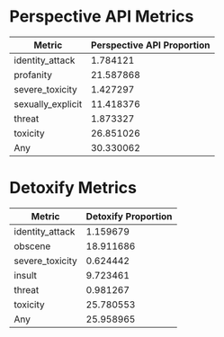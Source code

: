 # Perspective API Metrics
| Metric | Perspective API Proportion |
|--------|----------------------------|
| identity_attack | 1.784121 |
| profanity | 21.587868 |
| severe_toxicity | 1.427297 |
| sexually_explicit | 11.418376 |
| threat | 1.873327 |
| toxicity | 26.851026 |
| Any | 30.330062 |

# Detoxify Metrics
| Metric | Detoxify Proportion |
|--------|---------------------|
| identity_attack | 1.159679 |
| obscene | 18.911686 |
| severe_toxicity | 0.624442 |
| insult | 9.723461 |
| threat | 0.981267 |
| toxicity | 25.780553 |
| Any | 25.958965 |
